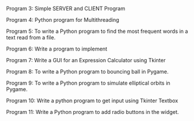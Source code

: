 Program 3:
Simple SERVER and CLIENT Program

Program 4:
Python program for Multithreading

Program 5:
To write a Python program to find the most frequent words in a text read from a file.

Program 6:
Write a program to implement

Program 7:
Write a GUI for an Expression Calculator using Tkinter

Program 8:
To write a Python program to bouncing ball in Pygame.

Program 9:
To write a Python program to simulate elliptical orbits in Pygame.

Program 10:
Write a python program to get input using Tkinter Textbox

Program 11:
Write a Python program to add radio buttons in the widget.